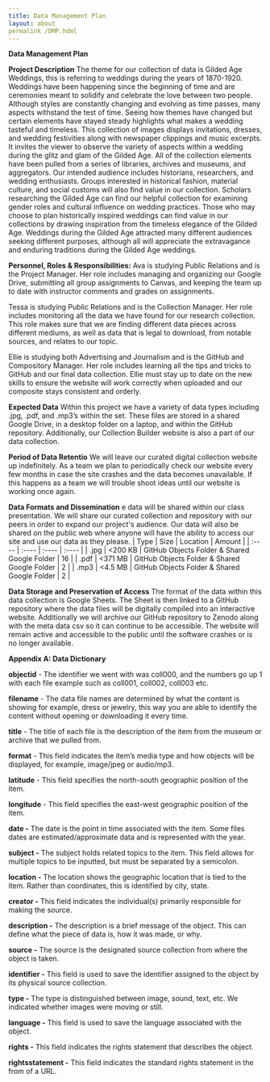 ```yaml
---
title: Data Management Plan
layout: about
permalink /DMP.hdml
---
```

****Data Management Plan****

**Project Description**
The theme for our collection of data is Gilded Age Weddings, this is referring to weddings during the years of 1870-1920. Weddings have been happening since the beginning of time and are ceremonies meant to solidify and celebrate the love between two people. Although styles are constantly changing and evolving as time passes, many aspects withstand the test of time. Seeing how themes have changed but certain elements have stayed steady highlights what makes a wedding tasteful and timeless. This collection of images displays invitations, dresses, and wedding festivities along with newspaper clippings and music excerpts. It invites the viewer to observe the variety of aspects within a wedding during the glitz and glam of the Gilded Age. All of the collection elements have been pulled from a series of libraries, archives and museums, and aggregators. Our intended audience includes historians, researchers, and wedding enthusiasts. Groups interested in historical fashion, material culture, and social customs will also find value in our collection. Scholars researching the Gilded Age can find our helpful collection for examining gender roles and cultural influence on wedding practices. Those who may choose to plan historically inspired weddings can find value in our collections by drawing inspiration from the timeless elegance of the Gilded Age. Weddings during the Gilded Age attracted many different audiences seeking different purposes, although all will appreciate the extravagance and enduring traditions during the Gilded Age weddings. 

**Personnel, Roles & Responsibilities:**
Ava is studying Public Relations and is the Project Manager. Her role includes managing and organizing our Google Drive, submitting all group assignments to Canvas, and keeping the team up to date with instructor comments and grades on assignments.

Tessa is studying Public Relations and is the Collection Manager. Her role includes monitoring all the data we have found for our research collection. This role makes sure that we are finding different data pieces across different mediums, as well as data that is legal to download, from notable sources, and relates to our topic. 

Ellie is studying both Advertising and Journalism and is the GitHub and Compository Manager. Her role includes learning all the tips and tricks to GitHub and our final data collection. Ellie must stay up to date on the new skills to ensure the website will work correctly when uploaded and our composite stays consistent and orderly.

**Expected Data**
Within this project we have a variety of data types including .jpg, .pdf, and .mp3’s within the set. These files are stored in a shared Google Drive, in a desktop folder on a laptop, and within the GitHub repository. Additionally, our Collection Builder website is also a part of our data collection.

**Period of Data Retentio**
We will leave our curated digital collection website up indefinitely. As a team we plan to periodically check our website every few months in case the site crashes and the data becomes unavailable. If this happens as a team we will trouble shoot ideas until our website is working once again.

**Data Formats and Dissemination**
e data will be shared within our class presentation. We will share our curated collection and repository with our peers in order to expand our project's audience. Our data will also be shared on the public web where anyone will have the ability to access our site and use our data as they please.
| Type | Size | Location | Amount |
| :---- | :---- | :---- | :---- |
| .jpg | \<200 KB | GitHub Objects Folder & Shared Google Folder | 16 |
| .pdf | \<371 MB | GitHub Objects Folder & Shared Google Folder | 2 |
| .mp3 | \<4.5 MB | GitHub Objects Folder & Shared Google Folder | 2 |

**Data Storage and Preservation of Access** 
The format of the data within this data collection is Google Sheets. The Sheet is then linked to a GitHub repository where the data files will be digitally compiled into an interactive website. Additionally we will archive our GitHub repository to Zenodo along with the meta data csv so it can continue to be accessible. The website will remain active and accessible to the public until the software crashes or is no longer available. 

**Appendix A: Data Dictionary** 

**objectid** \- The identifier we went with was coll000, and the numbers go up 1 with each file example such as coll001, coll002, coll003 etc.

**filename** \- The data file names are determined by what the content is showing for example, dress or jewelry, this way you are able to identify the content without opening or downloading it every time.

**title** \- The title of each file is the description of the item from the museum or archive that we pulled from. 

**format** \- This field indicates the item’s media type and how objects will be displayed, for example, image/jpeg or audio/mp3. 

**latitude** \- This field specifies the north-south geographic position of the item. 

**longitude** \- This field specifies the east-west geographic position of the item. 

**date \-** The date is the point in time associated with the item. Some files dates are estimated/approximate data and is represented with the year. 

**subject \-** The subject holds related topics to the item. This field allows for multiple topics to be inputted, but must be separated by a semicolon. 

**location \-** The location shows the geographic location that is tied to the item. Rather than coordinates, this is identified by city, state. 

**creator \-** This field indicates the individual(s) primarily responsible for making the source. 

**description \-** The description is a brief message of the object. This can define what the piece of data is, how it was made, or why. 

**source \-** The source is the designated source collection from where the object is taken. 

**identifier \-** This field is used to save the identifier assigned to the object by its physical source collection. 

**type \-** The type is distinguished between image, sound, text, etc. We indicated whether images were moving or still. 

**language \-** This field is used to save the language associated with the object. 

**rights \-** This field indicates the rights statement that describes the object. 

**rightsstatement \-** This field indicates the standard rights statement in the from of a URL. 


